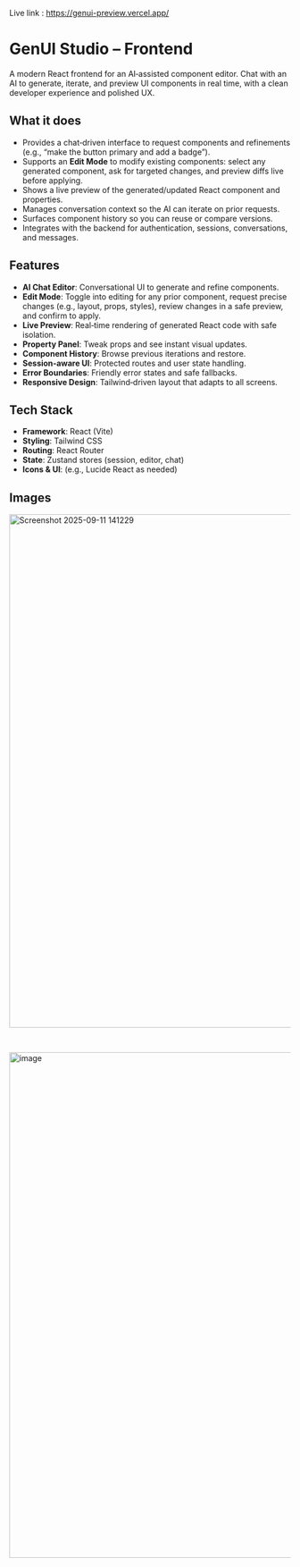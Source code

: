 Live link : https://genui-preview.vercel.app/
# GenUI Studio – Frontend  

A modern React frontend for an AI‑assisted component editor. Chat with an AI to generate, iterate, and preview UI components in real time, with a clean developer experience and polished UX.

## What it does
- Provides a chat‑driven interface to request components and refinements (e.g., “make the button primary and add a badge”).
- Supports an **Edit Mode** to modify existing components: select any generated component, ask for targeted changes, and preview diffs live before applying.
- Shows a live preview of the generated/updated React component and properties.
- Manages conversation context so the AI can iterate on prior requests.
- Surfaces component history so you can reuse or compare versions.
- Integrates with the backend for authentication, sessions, conversations, and messages.

## Features
- **AI Chat Editor**: Conversational UI to generate and refine components.
- **Edit Mode**: Toggle into editing for any prior component, request precise changes (e.g., layout, props, styles), review changes in a safe preview, and confirm to apply.
- **Live Preview**: Real‑time rendering of generated React code with safe isolation.
- **Property Panel**: Tweak props and see instant visual updates.
- **Component History**: Browse previous iterations and restore.
- **Session‑aware UI**: Protected routes and user state handling.
- **Error Boundaries**: Friendly error states and safe fallbacks.
- **Responsive Design**: Tailwind‑driven layout that adapts to all screens.

## Tech Stack
- **Framework**: React (Vite)
- **Styling**: Tailwind CSS
- **Routing**: React Router
- **State**: Zustand stores (session, editor, chat)
- **Icons & UI**: (e.g., Lucide React as needed)


## Images

<img
  width="1920"
  height="919"
  alt="Screenshot 2025-09-11 141229"
  src="https://github.com/user-attachments/assets/1f4bc1e8-93f1-4d62-9d0a-aa440f866904"
  style="margin-bottom: 30px;" 
/>

<img
  width="1914"
  height="905"
  alt="image"
  src="https://github.com/user-attachments/assets/fe8cb500-bacf-4b91-be46-df06c870b9c3"
/>



